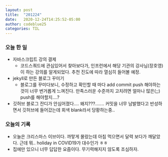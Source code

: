 ```yaml
---
layout: post
title:  "201224"
date:   2020-12-24T14:25:52-05:00
author: codeblue25
categories: TIL
---
```


<h3>오늘 한 일</h3>

* 자바스크립트 강의 결제
  * 코드스쿼드에 관심있어서 찾아보다가, 인프런에서 해당 기관의 강사님(장호영)이 하는 강의를 알게되었다. 추천 진도에 따라 열심히 들어볼 예정.
* jekyll로 만든 블로그 꾸미기
  * 블로그를 꾸미다보니, 수정하고 확인할 때 마다 add commit push 해야하는 것이 너무 번거롭게 느껴진다. 만족스러운 수준까지 고치려면 얼마나 많은(;;) push를 해야할지....?
* 깃허브 블로그 잔디가 안심어졌다.... 왜지???....... 커밋을 너무 남발했다고 반성하면서 깃허브에 들어갔는데 회색 blank라서 당황하는중..



<h3>오늘의 기록</h3>

* 오늘은 크리스마스 이브이다. 까맣게 몰랐는데 아침 먹으면서 달력 보다가 깨달았다. 근데 뭐.. holiday in COVID19가 대수인가 ㅎㅎ
* 집에만 있으니 너무 답답한 요즘이다. 무기력해지지 않도록 조심하자.